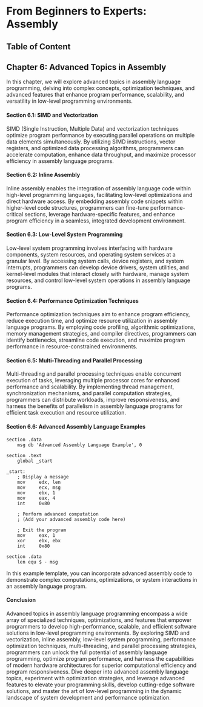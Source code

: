 # From Beginners to Experts: Assembly
## Table of Content
## Chapter 6: Advanced Topics in Assembly

In this chapter, we will explore advanced topics in assembly language programming, delving into complex concepts, optimization techniques, and advanced features that enhance program performance, scalability, and versatility in low-level programming environments.

#### Section 6.1: SIMD and Vectorization

SIMD (Single Instruction, Multiple Data) and vectorization techniques optimize program performance by executing parallel operations on multiple data elements simultaneously. By utilizing SIMD instructions, vector registers, and optimized data processing algorithms, programmers can accelerate computation, enhance data throughput, and maximize processor efficiency in assembly language programs.

#### Section 6.2: Inline Assembly

Inline assembly enables the integration of assembly language code within high-level programming languages, facilitating low-level optimizations and direct hardware access. By embedding assembly code snippets within higher-level code structures, programmers can fine-tune performance-critical sections, leverage hardware-specific features, and enhance program efficiency in a seamless, integrated development environment.

#### Section 6.3: Low-Level System Programming

Low-level system programming involves interfacing with hardware components, system resources, and operating system services at a granular level. By accessing system calls, device registers, and system interrupts, programmers can develop device drivers, system utilities, and kernel-level modules that interact closely with hardware, manage system resources, and control low-level system operations in assembly language programs.

#### Section 6.4: Performance Optimization Techniques

Performance optimization techniques aim to enhance program efficiency, reduce execution time, and optimize resource utilization in assembly language programs. By employing code profiling, algorithmic optimizations, memory management strategies, and compiler directives, programmers can identify bottlenecks, streamline code execution, and maximize program performance in resource-constrained environments.

#### Section 6.5: Multi-Threading and Parallel Processing

Multi-threading and parallel processing techniques enable concurrent execution of tasks, leveraging multiple processor cores for enhanced performance and scalability. By implementing thread management, synchronization mechanisms, and parallel computation strategies, programmers can distribute workloads, improve responsiveness, and harness the benefits of parallelism in assembly language programs for efficient task execution and resource utilization.

#### Section 6.6: Advanced Assembly Language Examples

```assembly
section .data
    msg db 'Advanced Assembly Language Example', 0

section .text
    global _start

_start:
    ; Display a message
    mov     edx, len
    mov     ecx, msg
    mov     ebx, 1
    mov     eax, 4
    int     0x80

    ; Perform advanced computation
    ; (Add your advanced assembly code here)

    ; Exit the program
    mov     eax, 1
    xor     ebx, ebx
    int     0x80

section .data
    len equ $ - msg
```

In this example template, you can incorporate advanced assembly code to demonstrate complex computations, optimizations, or system interactions in an assembly language program.

#### Conclusion

Advanced topics in assembly language programming encompass a wide array of specialized techniques, optimizations, and features that empower programmers to develop high-performance, scalable, and efficient software solutions in low-level programming environments. By exploring SIMD and vectorization, inline assembly, low-level system programming, performance optimization techniques, multi-threading, and parallel processing strategies, programmers can unlock the full potential of assembly language programming, optimize program performance, and harness the capabilities of modern hardware architectures for superior computational efficiency and program responsiveness. Dive deeper into advanced assembly language topics, experiment with optimization strategies, and leverage advanced features to elevate your programming skills, develop cutting-edge software solutions, and master the art of low-level programming in the dynamic landscape of system development and performance optimization.
